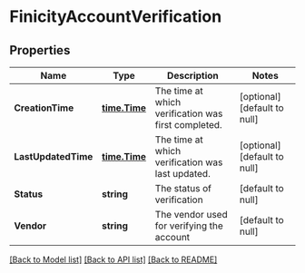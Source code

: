# FinicityAccountVerification

## Properties
Name | Type | Description | Notes
------------ | ------------- | ------------- | -------------
**CreationTime** | [**time.Time**](time.Time.md) | The time at which verification was first completed. | [optional] [default to null]
**LastUpdatedTime** | [**time.Time**](time.Time.md) | The time at which verification was last updated. | [optional] [default to null]
**Status** | **string** | The status of verification | [default to null]
**Vendor** | **string** | The vendor used for verifying the account | [default to null]

[[Back to Model list]](../README.md#documentation-for-models) [[Back to API list]](../README.md#documentation-for-api-endpoints) [[Back to README]](../README.md)

